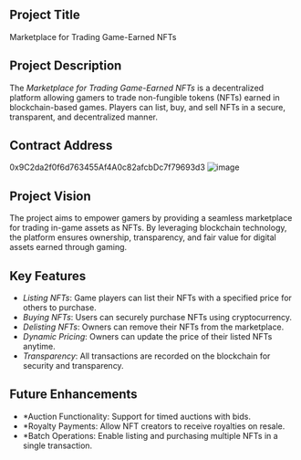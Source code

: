 ## Project Title
 Marketplace for Trading Game-Earned NFTs

## Project Description
The *Marketplace for Trading Game-Earned NFTs* is a decentralized platform allowing gamers to trade non-fungible tokens (NFTs) earned in blockchain-based games. Players can list, buy, and sell NFTs in a secure, transparent, and decentralized manner.

## Contract Address
0x9C2da2f0f6d763455Af4A0c82afcbDc7f79693d3
![image](https://github.com/user-attachments/assets/a5d5d37c-6581-4b17-8cfc-7a1c52681409)



## Project Vision
The project aims to empower gamers by providing a seamless marketplace for trading in-game assets as NFTs. By leveraging blockchain technology, the platform ensures ownership, transparency, and fair value for digital assets earned through gaming.

## Key Features
- *Listing NFTs*: Game players can list their NFTs with a specified price for others to purchase.
- *Buying NFTs*: Users can securely purchase NFTs using cryptocurrency.
- *Delisting NFTs*: Owners can remove their NFTs from the marketplace.
- *Dynamic Pricing*: Owners can update the price of their listed NFTs anytime.
- *Transparency*: All transactions are recorded on the blockchain for security and transparency.
## Future Enhancements
- *Auction Functionality: Support for timed auctions with bids.
- *Royalty Payments: Allow NFT creators to receive royalties on resale.
- *Batch Operations: Enable listing and purchasing multiple NFTs in a single transaction.



